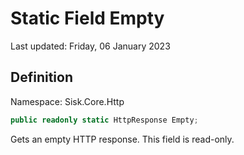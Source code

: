 # Static Field Empty
Last updated: Friday, 06 January 2023

## Definition
Namespace: Sisk.Core.Http

```csharp
public readonly static HttpResponse Empty;
```

Gets an empty HTTP response. This field is read-only.

